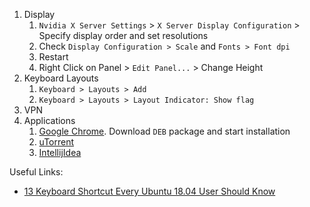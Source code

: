 1. Display
   1. `Nvidia X Server Settings` > `X Server Display Configuration` > Specify display order and set resolutions
   1. Check `Display Configuration > Scale` and `Fonts > Font dpi`
   1. Restart
   1. Right Click on Panel > `Edit Panel...` > Change Height
1. Keyboard Layouts
   1. `Keyboard > Layouts > Add`
   2. `Keyboard > Layouts > Layout Indicator: Show flag`
1. VPN   
1. Applications   
   1. [Google Chrome](https://www.google.com/intl/ru_ru/chrome/). Download `DEB` package and start installation
   1. [uTorrent](https://www.utorrent.com/intl/ru/downloads/linux)
   1. [IntellijIdea]()
   

Useful Links:
* [13 Keyboard Shortcut Every Ubuntu 18.04 User Should Know](https://itsfoss.com/ubuntu-shortcuts/)
